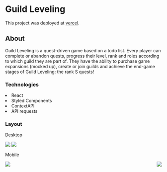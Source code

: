 # Guild Leveling

This project was deployed at [vercel](https://guild-leveling.vercel.app/).

## About

Guild Leveling is a quest-driven game based on a todo list. Every player can complete or abandon quests, progress their level, rank and roles according to which guild they are part of. They have the ability to purchase game expansions (mocked up), create or join guilds and achieve the end-game stages of Guild Leveling: the rank S quests!

### Technologies

<li>React</li>
<li>Styled Components</li>
<li>ContextAPI</li>
<li>API requests</li>

### Layout

Desktop

<img src='https://i.ibb.co/t82nf8C/Captura-de-tela-de-2021-08-21-17-27-11.png'>

<img src='https://i.ibb.co/9HwHY5H/Captura-de-tela-de-2021-08-21-19-57-53.png'>

Mobile

<div style='display: flex; justify-content: center'>
<img src='https://i.ibb.co/SczrcSN/Captura-de-tela-de-2021-08-21-20-20-52.png'>

<img style='margin-left: auto' src='https://i.ibb.co/cvykVgh/Captura-de-tela-de-2021-08-21-20-21-53.png'>
</div>
